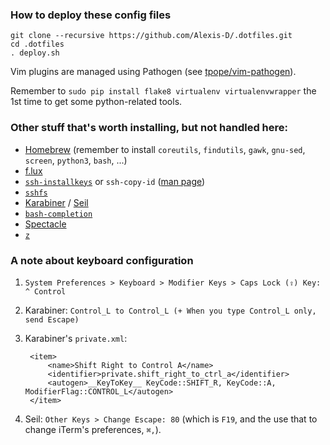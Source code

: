 ### How to deploy these config files

    git clone --recursive https://github.com/Alexis-D/.dotfiles.git
    cd .dotfiles
    . deploy.sh

Vim plugins are managed using Pathogen (see
[tpope/vim-pathogen](https://github.com/tpope/vim-pathogen)).

Remember to `sudo pip install flake8 virtualenv virtualenvwrapper` the 1st
time to get some python-related tools.

### Other stuff that's worth installing, but not handled here:

* [Homebrew](http://brew.sh/) (remember to install `coreutils`, `findutils`,
  `gawk`, `gnu-sed`, `screen`, `python3`, `bash`, ...)
* [f.lux](http://justgetflux.com/)
* [`ssh-installkeys`](http://www.catb.org/~esr/ssh-installkeys/) or
  `ssh-copy-id` ([man page](http://linux.die.net/man/1/ssh-copy-id))
* [`sshfs`](http://fuse.sourceforge.net/sshfs.html)
* [Karabiner](https://pqrs.org/osx/karabiner/)
  / [Seil](https://pqrs.org/osx/karabiner/seil.html.en)
* [`bash-completion`](http://bash-completion.alioth.debian.org/)
* [Spectacle](http://spectacleapp.com/)
* [`z`](https://github.com/rupa/z)

### A note about keyboard configuration

1. `System Preferences > Keyboard > Modifier Keys > Caps Lock (⇪) Key:
   ^ Control`
2. Karabiner: `Control_L to Control_L (+ When you type Control_L only, send
   Escape)`
3. Karabiner's `private.xml`:

        <item>
            <name>Shift Right to Control A</name>
            <identifier>private.shift_right_to_ctrl_a</identifier>
            <autogen>__KeyToKey__ KeyCode::SHIFT_R, KeyCode::A, ModifierFlag::CONTROL_L</autogen>
        </item>

4. Seil: `Other Keys > Change Escape: 80` (which is `F19`, and the use that to
   change iTerm's preferences, `⌘,`).
